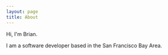 ```yaml
---
layout: page
title: About
---
```

Hi, I'm Brian.

I am a software developer based in the San Francisco Bay Area.